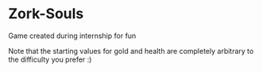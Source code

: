# Zork-Souls
Game created during internship for fun


Note that the starting values for gold and health are completely arbitrary to the difficulty you prefer :)
